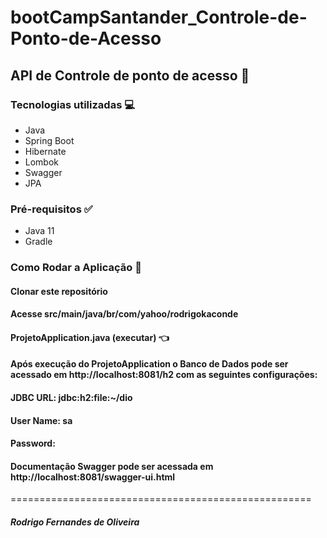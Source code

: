 # bootCampSantander_Controle-de-Ponto-de-Acesso

## API de Controle de ponto de acesso :page_with_curl:

### Tecnologias utilizadas :computer:
- Java
- Spring Boot
- Hibernate
- Lombok
- Swagger
- JPA

### Pré-requisitos :white_check_mark:
- Java 11
- Gradle

### Como Rodar a Aplicação :rocket:

#### Clonar este repositório

#### Acesse src/main/java/br/com/yahoo/rodrigokaconde

#### ProjetoApplication.java (executar) :point_left:

#### Após execução do ProjetoApplication o Banco de Dados pode ser acessado em http://localhost:8081/h2 com as seguintes configurações:
#### JDBC URL: jdbc:h2:file:~/dio
#### User Name: sa
#### Password: 
#### Documentação Swagger pode ser acessada em http://localhost:8081/swagger-ui.html

====================================================
##### Rodrigo Fernandes de Oliveira
